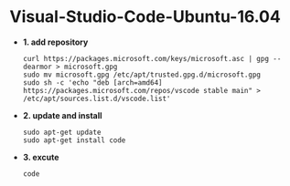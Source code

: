# Visual-Studio-Code-Ubuntu-16.04

* __1. add repository__

      curl https://packages.microsoft.com/keys/microsoft.asc | gpg --dearmor > microsoft.gpg
      sudo mv microsoft.gpg /etc/apt/trusted.gpg.d/microsoft.gpg
      sudo sh -c 'echo "deb [arch=amd64] https://packages.microsoft.com/repos/vscode stable main" > /etc/apt/sources.list.d/vscode.list'
      
* __2. update and install__

      sudo apt-get update
      sudo apt-get install code
    
* __3. excute__
      
      code
